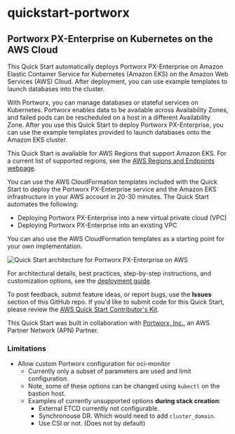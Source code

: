 # quickstart-portworx
## Portworx PX-Enterprise on Kubernetes on the AWS Cloud

This Quick Start automatically deploys Portworx PX-Enterprise on Amazon Elastic Container Service for Kubernetes (Amazon EKS) on the Amazon Web Services (AWS) Cloud. After deployment, you can use example templates to launch databases into the cluster.

With Portworx, you can manage databases or stateful services on Kubernetes. Portworx enables data to be available across Availability Zones, and failed pods can be rescheduled on a host in a different Availability Zone. After you use this Quick Start to deploy Portworx PX-Enterprise, you can use the example templates provided to launch databases onto the Amazon EKS cluster.

This Quick Start is available for AWS Regions that support Amazon EKS. For a current list of supported regions, see the [AWS Regions and Endpoints webpage](https://docs.aws.amazon.com/general/latest/gr/rande.html).

You can use the AWS CloudFormation templates included with the Quick Start to deploy the Portworx PX-Enterprise service and the Amazon EKS infrastructure in your AWS account in 20-30 minutes. The Quick Start automates the following:

- Deploying Portworx PX-Enterprise into a new virtual private cloud (VPC)
- Deploying Portworx PX-Enterprise into an existing VPC

You can also use the AWS CloudFormation templates as a starting point for your own implementation.

![Quick Start architecture for Portworx PX-Enterprise on AWS](https://d0.awsstatic.com/partner-network/QuickStart/datasheets/portworx-px-enterprise-on-kubernetes-on-aws.png)

For architectural details, best practices, step-by-step instructions, and customization options, see the [deployment guide](https://fwd.aws/P6kjY).

To post feedback, submit feature ideas, or report bugs, use the **Issues** section of this GitHub repo. If you'd like to submit code for this Quick Start, please review the [AWS Quick Start Contributor's Kit](https://aws-quickstart.github.io/).

This Quick Start was built in collaboration with [Portworx, Inc.](https://portworx.com), an AWS Partner Network (APN) Partner.


### Limitations

- Allow custom Portworx configuration for oci-monitor
	- Currently only a subset of parameters are used and limit configuration. 
	- Note, some of these options can be changed using `kubectl` on the bastion host.
	- Examples of currently unsupported options **during stack creation**:
		- External ETCD currently not configurable.
		- Synchronouse DR. Which would need to add `cluster_domain`.
		- Use CSI or not. (Does not by default)
